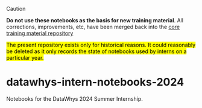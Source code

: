 > [!CAUTION]
> **Do not use these notebooks as the basis for new training material**. All corrections, improvements, etc, have been merged back into the [core training material repository](https://github.com/memphis-iis/datawhys-content-notebooks-python/)

<mark>The present repository exists only for historical reasons. It could reasonably be deleted as it only records the state of notebooks used by interns on a particular year.</mark>

# datawhys-intern-notebooks-2024

Notebooks for the DataWhys 2024 Summer Internship. 
